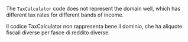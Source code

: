 The `TaxCalculator` code does not represent the domain well, 
which has different tax rates for different bands of income. 

Il codice TaxCalculator non rappresenta bene il dominio, 
che ha aliquote fiscali diverse per fasce di reddito diverse.
